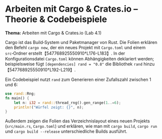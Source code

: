 # Arbeiten mit Cargo & Crates.io – Theorie & Codebeispiele


**Thema:** Arbeiten mit Cargo & Crates.io (Lab 4.1)

Cargo ist das Build‑System und Paketmanager von Rust. Die Folien erklären den Befehl `cargo new`, der ein neues Projekt mit `Cargo.toml` und einem `src`‑Ordner erstellt【547768925550910†L176-L183】. In der Konfigurationsdatei `Cargo.toml` können Abhängigkeiten deklariert werden; beispielsweise fügt `[dependencies] rand = "0.8"` die Bibliothek `rand` hinzu【547768925550910†L192-L219】.

Ein Codebeispiel nutzt `rand` zum Generieren einer Zufallszahl zwischen 1 und 6:
```rust
use rand::Rng;
fn main() {
    let n: i32 = rand::thread_rng().gen_range(1..=6);
    println!("Würfel zeigt: {}", n);
}
```
Außerdem zeigen die Folien das Verzeichnislayout eines neuen Projekts (`src/main.rs`, `Cargo.toml`) und erklären, wie man mit `cargo build`, `cargo run` und `cargo build --release` unterschiedliche Builds ausführt.

